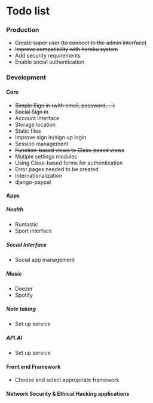# Todo list

### Production
* ~~Create super user (to connect to the admin interface)~~
* ~~Improve compatibility with heroku system~~
* Add security requirements
* Enable social authentication

### Development
#### Core
* ~~Simple Sign in (with email, password, ...)~~
* ~~Social Sign in~~
* Account interface
* Storage location
* Static files
* Improve sign in/sign up login
* Session management
* ~~Function-based views to Class-based views~~
* Mutiple settings modules
* Using Class-based forms for authentication
* Error pages needed to be created
* Internationalization
* django-paypal

#### Apps
##### Health
* Runtastic
* Sport interface

##### Social Interface
* Social app management

##### Music
* Deezer
* Spotify

##### Note taking
* Set up service

##### API.AI
* Set up service

#### Front end Framework
* Choose and select appropriate framework

#### Network Security & Ethical Hacking applications

